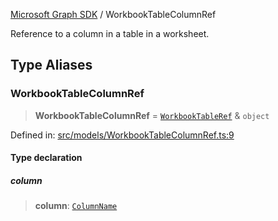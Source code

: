 [Microsoft Graph SDK](README.md) / WorkbookTableColumnRef

Reference to a column in a table in a worksheet.

## Type Aliases

### WorkbookTableColumnRef

> **WorkbookTableColumnRef** = [`WorkbookTableRef`](WorkbookTableRef.md#workbooktableref) & `object`

Defined in: [src/models/WorkbookTableColumnRef.ts:9](https://github.com/Future-Secure-AI/microsoft-graph/blob/main/src/models/WorkbookTableColumnRef.ts#L9)

#### Type declaration

##### column

> **column**: [`ColumnName`](ColumnName.md#columnname)

